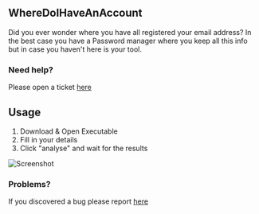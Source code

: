 ## WhereDoIHaveAnAccount

Did you ever wonder where you have all registered your email address? In the best case you have a Password manager where you keep all this info but in case you haven't here is your tool.

### Need help?

Please open a ticket [here](https://github.com/H3nkl3r/WhereDoIHaveAnAccount/issues/new?assignees=&labels=&template=help-me.md&title=)

## Usage

1. Download & Open Executable
2. Fill in your details
3. Click "analyse" and wait for the results

![Screenshot](https://user-images.githubusercontent.com/22354443/159163004-f6fb4651-9802-4d73-9f3e-58232b482170.png)

### Problems?

If you discovered a bug please report [here](https://github.com/H3nkl3r/WhereDoIHaveAnAccount/issues/new?assignees=&labels=&template=bug_report.md&title=)

